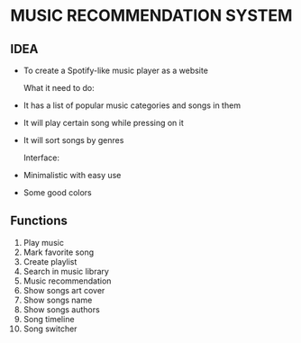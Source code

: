  # MUSIC RECOMMENDATION SYSTEM 
## IDEA 
- To create a Spotify-like music player as a website
  
  What it need to do:

- It has a list of popular music categories and songs in them
- It will play certain song while pressing on it
- It will sort songs by genres
  
  Interface:

- Minimalistic with easy use
- Some good colors

## Functions

1. Play music
2. Mark favorite song
3. Create playlist 
4. Search in music library
5. Music recommendation 
6. Show songs art cover
7. Show songs name 
8. Show songs authors 
9. Song timeline
10. Song switcher



    
